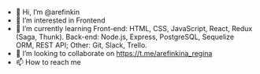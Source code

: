 - 👋 Hi, I’m @arefinkin
- 👀 I’m interested in Frontend
- 🌱 I’m currently learning Front-end: HTML, CSS, JavaScript, React, Redux (Saga, Thunk). Back-end: Node.js, Express, PostgreSQL, Sequelize ORM, REST API; Other: Git, Slack, Trello. 
- 💞️ I’m looking to collaborate on https://t.me/arefinkina_regina
- 📫 How to reach me 

<!---
arefinkin/arefinkin is a ✨ special ✨ repository because its `README.md` (this file) appears on your GitHub profile.
You can click the Preview link to take a look at your changes.
--->
